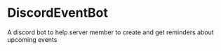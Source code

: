 # DiscordEventBot
 A discord bot to help server member to create and get reminders about upcoming events
